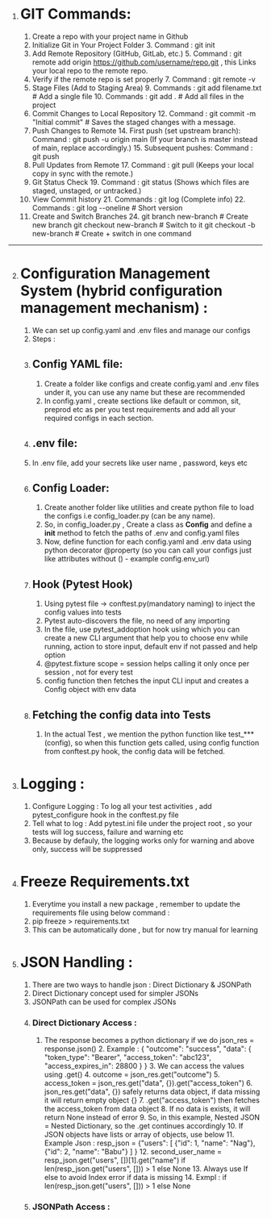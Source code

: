1. # GIT Commands:
   1. Create a repo with your project name in Github
   2. Initialize Git in Your Project Folder
      3. Command : git init
   4. Add Remote Repository (GitHub, GitLab, etc.)
      5. Command : git remote add origin https://github.com/username/repo.git , this Links your local repo to the remote repo.
   6. Verify if the remote repo is set properly
      7. Command : git remote -v
   8. Stage Files (Add to Staging Area)
      9. Commands : git add filename.txt     # Add a single file
      10. Commands : git add .               # Add all files in the project 
   11. Commit Changes to Local Repository
       12. Command : git commit -m "Initial commit" # Saves the staged changes with a message.
   13. Push Changes to Remote
       14. First push (set upstream branch): Command : git push -u origin main
           (If your branch is master instead of main, replace accordingly.)
       15. Subsequent pushes:
           Command : git push
   16. Pull Updates from Remote
       17. Command : git pull (Keeps your local copy in sync with the remote.)
   18. Git Status Check 
       19. Command : git status (Shows which files are staged, unstaged, or untracked.)
   20. View Commit history
       21. Commands : git log (Complete info)
       22. Commands : git log --oneline    # Short version
   23. Create and Switch Branches
       24.  git branch new-branch         # Create new branch
            git checkout new-branch       # Switch to it
            git checkout -b new-branch    # Create + switch in one command
------------------------------------------------
2. # Configuration Management System (hybrid configuration management mechanism) :
   1. We can set up config.yaml and .env files and manage our configs
   2. Steps : 
   3. ## Config YAML file: 
      1. Create a folder like configs and create config.yaml and .env files under it, you can use any name but these are recommended
      2. In config.yaml , create sections like default or common, sit, preprod etc as per you test requirements and add all your
         required configs in each section.
   4.  ## .env file:
      1. In .env file, add your secrets like user name , password, keys etc
   5. ## Config Loader:
      1. Create another folder like utilities and create python file to load the configs i.e config_loader.py (can be any name).
      2. So, in config_loader.py , Create a class as **Config** and define a __init__ method to fetch the paths of .env and config.yaml files
      3. Now, define function for each config.yaml and .env data using python decorator @property (so you can call your configs just like attributes without () - example config.env_url)
   6. ## Hook (Pytest Hook) 
      1. Using pytest file -> conftest.py(mandatory naming) to inject the config values into tests
      2. Pytest auto-discovers the file, no need of any importing
      3. In the file, use pytest_addoption hook using which you can create a new CLI argument that help you to choose env while running, action to store input, default env if not passed and help option
      4. @pytest.fixture scope = session helps calling it only once per session , not for every test
      5. config function then fetches the input CLI input and creates a Config object with env data
   7. ## Fetching the config data into Tests
      1. In the actual Test , we mention the python function like test_***(config), so when this function gets called, using config function from conftest.py hook, the config data will be fetched.

3. # Logging : 
   1. Configure Logging : To log all your test activities , add pytest_configure hook in the conftest.py file
   2. Tell what to log : Add pytest.ini file under the project root , so your tests will log success, failure and warning etc
   3. Because by defauly, the logging works only for warning and above only, success will be suppressed 

4. # Freeze Requirements.txt
   1. Everytime you install a new package , remember to update the requirements file using below command : 
   2.  pip freeze > requirements.txt
   3. This can be automatically done , but for now try manual for learning
   
5. # JSON Handling :
   1. There are two ways to handle json : Direct Dictionary & JSONPath
   2. Direct Dictionary concept used for simpler JSONs
   3. JSONPath can be used for complex JSONs
   4. ### Direct Dictionary Access :
      1. The response becomes a python dictionary if we do json_res = response.json()
         2. Example : { "outcome": "success",
                        "data": {
                                "token_type": "Bearer",
                                "access_token": "abc123",
                                "access_expires_in": 28800
                                }
                        }
         3. We can access the values using .get()
         4. outcome = json_res.get("outcome")
         5. access_token = json_res.get("data", {}).get("access_token")
         6. json_res.get("data", {}) safely returns data object, if data missing it will return empty object {}
         7. .get("access_token") then fetches the access_token from data object
         8. If no data is exists, it will return None instead of error
         9. So, in this example, Nested JSON = Nested Dictionary, so the .get continues accordingly
         10. If JSON objects have lists or array of objects, use below
         11. Example Json : resp_json = {"users": [
                                               {"id": 1, "name": "Nag"},
                                               {"id": 2, "name": "Babu"}
                                                  ]
                                        }
         12. second_user_name = resp_json.get("users", [])[1].get("name") if len(resp_json.get("users", [])) > 1 else None
         13. Always use If else to avoid Index error if data is missing
         14. Exmpl : if len(resp_json.get("users", [])) > 1 else None
   5. ### JSONPath Access :
   
